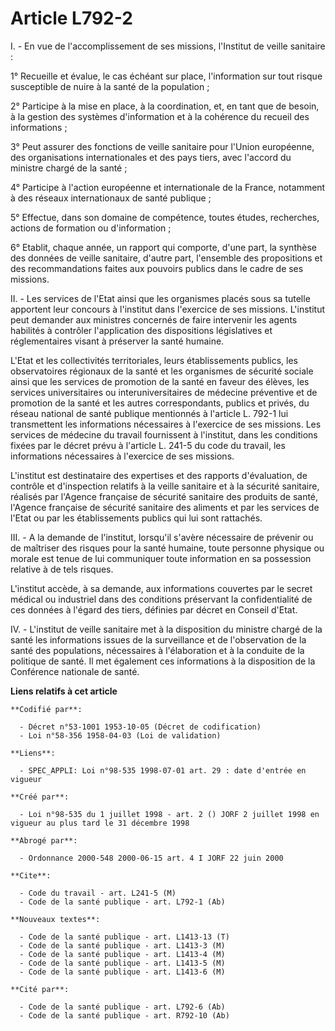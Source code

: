 # Article L792-2

I. - En vue de l'accomplissement de ses missions, l'Institut de veille sanitaire :

1° Recueille et évalue, le cas échéant sur place, l'information sur tout risque susceptible de nuire à la santé de la
population ;

2° Participe à la mise en place, à la coordination, et, en tant que de besoin, à la gestion des systèmes d'information et à
la cohérence du recueil des informations ;

3° Peut assurer des fonctions de veille sanitaire pour l'Union européenne, des organisations internationales et des pays
tiers, avec l'accord du ministre chargé de la santé ;

4° Participe à l'action européenne et internationale de la France, notamment à des réseaux internationaux de santé publique ;

5° Effectue, dans son domaine de compétence, toutes études, recherches, actions de formation ou d'information ;

6° Etablit, chaque année, un rapport qui comporte, d'une part, la synthèse des données de veille sanitaire, d'autre part,
l'ensemble des propositions et des recommandations faites aux pouvoirs publics dans le cadre de ses missions.

II. - Les services de l'Etat ainsi que les organismes placés sous sa tutelle apportent leur concours à l'institut dans
l'exercice de ses missions. L'institut peut demander aux ministres concernés de faire intervenir les agents habilités à
contrôler l'application des dispositions législatives et réglementaires visant à préserver la santé humaine.

L'Etat et les collectivités territoriales, leurs établissements publics, les observatoires régionaux de la santé et les
organismes de sécurité sociale ainsi que les services de promotion de la santé en faveur des élèves, les services
universitaires ou interuniversitaires de médecine préventive et de promotion de la santé et les autres correspondants,
publics et privés, du réseau national de santé publique mentionnés à l'article L. 792-1 lui transmettent les informations
nécessaires à l'exercice de ses missions. Les services de médecine du travail fournissent à l'institut, dans les conditions
fixées par le décret prévu à l'article L. 241-5 du code du travail, les informations nécessaires à l'exercice de ses
missions.

L'institut est destinataire des expertises et des rapports d'évaluation, de contrôle et d'inspection relatifs à la veille
sanitaire et à la sécurité sanitaire, réalisés par l'Agence française de sécurité sanitaire des produits de santé, l'Agence
française de sécurité sanitaire des aliments et par les services de l'Etat ou par les établissements publics qui lui sont
rattachés.

III. - A la demande de l'institut, lorsqu'il s'avère nécessaire de prévenir ou de maîtriser des risques pour la santé
humaine, toute personne physique ou morale est tenue de lui communiquer toute information en sa possession relative à de tels
risques.

L'institut accède, à sa demande, aux informations couvertes par le secret médical ou industriel dans des conditions
préservant la confidentialité de ces données à l'égard des tiers, définies par décret en Conseil d'Etat.

IV. - L'institut de veille sanitaire met à la disposition du ministre chargé de la santé les informations issues de la
surveillance et de l'observation de la santé des populations, nécessaires à l'élaboration et à la conduite de la politique de
santé. Il met également ces informations à la disposition de la Conférence nationale de santé.

**Liens relatifs à cet article**

	**Codifié par**:

	  - Décret n°53-1001 1953-10-05 (Décret de codification)
	  - Loi n°58-356 1958-04-03 (Loi de validation)

	**Liens**:

	  - SPEC_APPLI: Loi n°98-535 1998-07-01 art. 29 : date d'entrée en vigueur

	**Créé par**:

	  - Loi n°98-535 du 1 juillet 1998 - art. 2 () JORF 2 juillet 1998 en vigueur au plus tard le 31 décembre 1998

	**Abrogé par**:

	  - Ordonnance 2000-548 2000-06-15 art. 4 I JORF 22 juin 2000

	**Cite**:

	  - Code du travail - art. L241-5 (M)
	  - Code de la santé publique - art. L792-1 (Ab)

	**Nouveaux textes**:

	  - Code de la santé publique - art. L1413-13 (T)
	  - Code de la santé publique - art. L1413-3 (M)
	  - Code de la santé publique - art. L1413-4 (M)
	  - Code de la santé publique - art. L1413-5 (M)
	  - Code de la santé publique - art. L1413-6 (M)

	**Cité par**:

	  - Code de la santé publique - art. L792-6 (Ab)
	  - Code de la santé publique - art. R792-10 (Ab)
